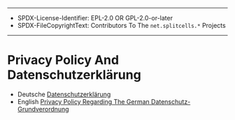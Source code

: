 ----
* SPDX-License-Identifier: EPL-2.0 OR GPL-2.0-or-later
* SPDX-FileCopyrightText: Contributors To The `net.splitcells.*` Projects
----
# Privacy Policy And Datenschutzerklärung
* Deutsche [Datenschutzerklärung](privacy-policy-de.md)
* English [Privacy Policy Regarding The German Datenschutz-Grundverordnung](privacy-policy-en.md)